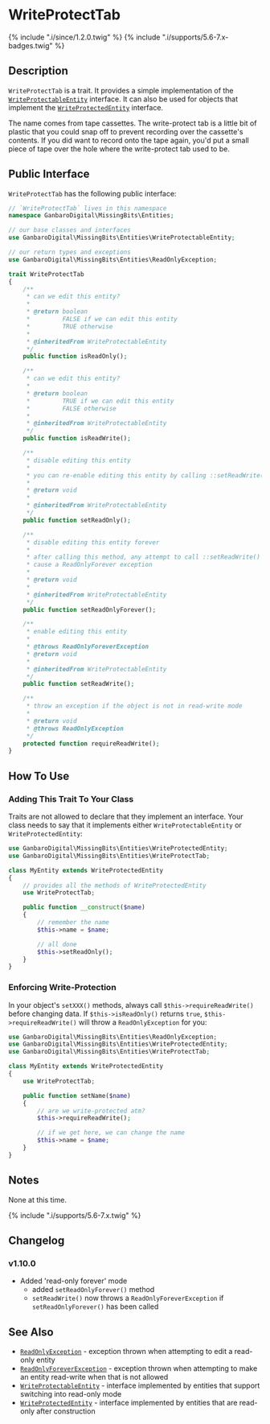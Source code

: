 # WriteProtectTab

{% include ".i/since/1.2.0.twig" %}
{% include ".i/supports/5.6-7.x-badges.twig" %}

## Description

`WriteProtectTab` is a trait. It provides a simple implementation of the [`WriteProtectableEntity`](WriteProtectableEntity.class.html) interface. It can also be used for objects that implement the [`WriteProtectedEntity`](WriteProtectedEntity.class.html) interface.

<div class="callout info">
The name comes from tape cassettes. The write-protect tab is a little bit of plastic that you could snap off to prevent recording over the cassette's contents. If you did want to record onto the tape again, you'd put a small piece of tape over the hole where the write-protect tab used to be.
</div>

## Public Interface

`WriteProtectTab` has the following public interface:

```php
// `WriteProtectTab` lives in this namespace
namespace GanbaroDigital\MissingBits\Entities;

// our base classes and interfaces
use GanbaroDigital\MissingBits\Entities\WriteProtectableEntity;

// our return types and exceptions
use GanbaroDigital\MissingBits\Entities\ReadOnlyException;

trait WriteProtectTab
{
    /**
     * can we edit this entity?
     *
     * @return boolean
     *         FALSE if we can edit this entity
     *         TRUE otherwise
     *
     * @inheritedFrom WriteProtectableEntity
     */
    public function isReadOnly();

    /**
     * can we edit this entity?
     *
     * @return boolean
     *         TRUE if we can edit this entity
     *         FALSE otherwise
     *
     * @inheritedFrom WriteProtectableEntity
     */
    public function isReadWrite();

    /**
     * disable editing this entity
     *
     * you can re-enable editing this entity by calling ::setReadWrite()
     *
     * @return void
     *
     * @inheritedFrom WriteProtectableEntity
     */
    public function setReadOnly();

    /**
     * disable editing this entity forever
     *
     * after calling this method, any attempt to call ::setReadWrite() will
     * cause a ReadOnlyForever exception
     *
     * @return void
     *
     * @inheritedFrom WriteProtectableEntity
     */
    public function setReadOnlyForever();

    /**
     * enable editing this entity
     *
     * @throws ReadOnlyForeverException
     * @return void
     *
     * @inheritedFrom WriteProtectableEntity
     */
    public function setReadWrite();

    /**
     * throw an exception if the object is not in read-write mode
     *
     * @return void
     * @throws ReadOnlyException
     */
    protected function requireReadWrite();
}
```

## How To Use

### Adding This Trait To Your Class

Traits are not allowed to declare that they implement an interface. Your class needs to say that it implements either `WriteProtectableEntity` or `WriteProtectedEntity`:

```php
use GanbaroDigital\MissingBits\Entities\WriteProtectedEntity;
use GanbaroDigital\MissingBits\Entities\WriteProtectTab;

class MyEntity extends WriteProtectedEntity
{
    // provides all the methods of WriteProtectedEntity
    use WriteProtectTab;

    public function __construct($name)
    {
        // remember the name
        $this->name = $name;

        // all done
        $this->setReadOnly();
    }
}
```

### Enforcing Write-Protection

In your object's `setXXX()` methods, always call `$this->requireReadWrite()` before changing data. If `$this->isReadOnly()` returns `true`, `$this->requireReadWrite()` will throw a `ReadOnlyException` for you:

```php
use GanbaroDigital\MissingBits\Entities\ReadOnlyException;
use GanbaroDigital\MissingBits\Entities\WriteProtectedEntity;
use GanbaroDigital\MissingBits\Entities\WriteProtectTab;

class MyEntity extends WriteProtectedEntity
{
    use WriteProtectTab;

    public function setName($name)
    {
        // are we write-protected atm?
        $this->requireReadWrite();

        // if we get here, we can change the name
        $this->name = $name;
    }
}
```

## Notes

None at this time.

{% include ".i/supports/5.6-7.x.twig" %}

## Changelog

### v1.10.0

* Added 'read-only forever' mode
  - added `setReadOnlyForever()` method
  - `setReadWrite()` now throws a `ReadOnlyForeverException` if `setReadOnlyForever()` has been called

## See Also

* [`ReadOnlyException`](ReadOnlyException.class.html) - exception thrown when attempting to edit a read-only entity
* [`ReadOnlyForeverException`](ReadOnlyForeverException.class.html) - exception thrown when attempting to make an entity read-write when that is not allowed
* [`WriteProtectableEntity`](WriteProtectedEntity.class.html) - interface implemented by entities that support switching into read-only mode
* [`WriteProtectedEntity`](WriteProtectedEntity.class.html) - interface implemented by entities that are read-only after construction
